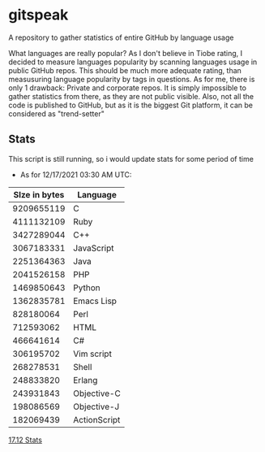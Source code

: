# gitspeak
A repository to gather statistics of entire GitHub by language usage

What languages are really popular?
As I don't believe in Tiobe rating, I decided to measure languages popularity by scanning languages usage in public GitHub repos.
This should be much more adequate rating, than measusuring language popularity by tags in questions.
As for me, there is only 1 drawback: Private and corporate repos. It is simply impossible to gather statistics from there, as they are not public visible. Also, not all the code is published to GitHub, but as it is the biggest Git platform, it can be considered as "trend-setter"

## Stats
This script is still running, so i would update stats for some period of time
- As for 12/17/2021 03:30 AM UTC:

| SIze in bytes | Language |
| ------ | ------ |
| 9209655119 | C |
| 4111132109 | Ruby |
| 3427289044 | C++ |
| 3067183331 | JavaScript |
| 2251364363 | Java |
| 2041526158 | PHP |
| 1469850643 | Python |
| 1362835781 | Emacs Lisp |
| 828180064 | Perl |
| 712593062 | HTML |
| 466641614 | C# |
| 306195702 | Vim script |
| 268278531 | Shell |
| 248833820 | Erlang |
| 243931843 | Objective-C |
| 198086569 | Objective-J |
| 182069439 | ActionScript |
[17.12 Stats][url1712]

[url1712]:<https://github.com/CeSiumUA/gitspeak/blob/master/stats/12/17/2021.md>